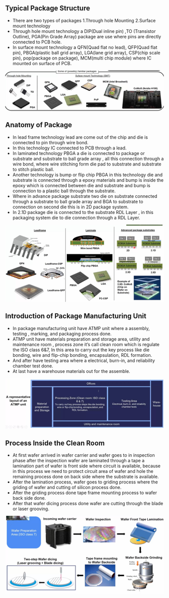 ## Typical Package Structure
* There are two types of packages 1.Through hole Mounting 2.Surface mount technology
* Through hole mount technology a DIP(Dual inline pin) ,TO (Transistor Outline), PGA(Pin Grade Array) package are use where pins are directly connected to PCB hole.
* In surface mount technology a QFN(Quad flat no lead), QFP(Quad flat pin), PBGA(plastic ball grid array), LGA(lane grid array), CSP(chip scale pin), pop(package on package), MCM(multi chip module) where IC mounted on surface of PCB.
<img src="/SCR/IMG5.jpg" alt="image">

## Anatomy of Package
* In lead frame technology lead are come out of the chip and die is connected to pin through wire bond.
* In this technology IC connected to PCB through a lead.
* In laminated technology PBGA a die is connected to package or substrate and substrate to ball grade array , all this connection through a wire bond, where wire stitching form die pad to substrate  and substrate to stitch plastic ball.
* Another technology is bump or flip chip PBGA in this technology die and substrate is connected through a epoxy materials and bump is inside the epoxy which is connected between die and substrate and bump is connection to a plastic ball through the substrate.
* Where in advance package substrate two die on substrate connected through a substrate to ball grade array and BGA to substrate to connection on second die this is in 2D package system.
* In 2.1D package die is connected to the substrate RDL Layer , in this packaging system die to die connection through a RDL Layer.   
<img src="/SCR/IMG6.jpg" alt="image">

## Introduction of Package Manufacturing Unit
* In package manufacturing unit have ATMP unit where a assembly, testing , marking, and packaging process done.
* ATMP unit have materials preparation and storage area, utility and maintenance room , process zone it’s call clean room which is regulate the ISO class 6&7, In this area to carry out the key process like die bonding, wire and flip-chip bonding, encapsulation, RDL formation.
* And after have testing area where a electrical, burn-in, and reliability chamber test done.
* At last have a warehouse materials out for the assemble. 
<img src="/SCR/IMG7.jpg" alt="image">

## Process Inside the Clean Room
* At first wafer arrived in wafer carrier and wafer goes to in inspection phase after the inspection wafer are laminated through a tape a lamination part of wafer is front side where circuit is available, because in this process we need to protect circuit area of wafer and hole the remaining process done on back side where the substrate is available.
* After the lamination process, wafer goes to griding process where the griding of wafer and cutting of silicon  process done.
* After the griding process done tape frame mounting process to wafer back side done.
* After that wafer dicing process done wafer are cutting through the blade or laser grooving.
<img src="/SCR/IMG8.jpg" alt="image">



